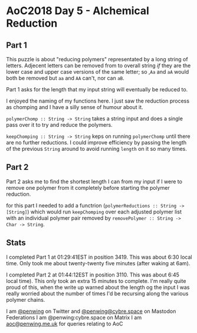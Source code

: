 # AoC2018 Day 5 - Alchemical Reduction

## Part 1
This puzzle is about "reducing polymers" representated by a long string of letters. Adjecent letters can be removed from to overall string *if* they are the lower case and upper case versions of the same letter; so ,`Aa` and `aA` would both be removed but `aa` and `AA` can't, nor can `aB`. 

Part 1 asks for the length that my input string will eventually be reduced to.

I enjoyed the naming of my functions here. I just saw the reduction process as chomping and I have a silly sense of humour about it.

`polymerChomp :: String -> String` takes a string input and does a single pass over it to try and reduce the polymers.

`keepChomping :: String -> String` keps on running `polymerChomp` until there are no further reductions. I could improve efficiency by passing the length of the previous `String` around to avoid running `length` on it so many times. 

## Part 2
Part 2 asks me to find the shortest length I can from my input if I were to remove one polymer from it completely before starting the polymer reduction.

for this part I needed to add a functrion (`polymerReductions :: String -> [String]`) which would run `keepChomping` over each adjusted polymer list with an individual polymer pair removed by `removePolymer :: String -> Char -> String`.

## Stats
I completed Part 1 at 01:29:41EST in position 3419. This was about 6:30 local time. Only took me about twenty-twenty five minutes (after waking at 6am).

I completed Part 2 at 01:44:12EST in position 3110. This was about 6:45 local time). This only took an extra 15 minutes to complete. I'm really quite proud of this, when the write up warned about the length og the input I was really worried about the number of times I'd be recursing along the various polymer chains.


I am [@penwing](https://www.twitter.com/penwing) on Twitter and [@penwing@cybre.space](https://cybre.space//@penwing) on Mastodon Federations
I am @penwing:cybre.space on Matrix
I am aoc@penwing.me.uk for queries relating to AoC
